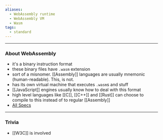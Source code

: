```yaml
---
aliases:
  - WebAssembly runtime
  - WebAssembly VM
  - Wasm
tags:
  - standard
---
```

---

### About WebAssembly

- it's a binary instruction format
- these binary files have `.wasm` extension
- sort of a misnomer. [[Assembly]] languages are usually mnemonic (human-readable). This, is not.
- has its own virtual machine that executes `.wasm`s and stuff
- [[JavaScript]] engines usually know how to deal with this format
- high level languages like [[C]], [[C++]] and [[Rust]] can choose to compile to this instead of to regular [[Assembly]]
- [All Specs](https://webassembly.org/specs/)

---

### Trivia

- [[W3C]] is involved
